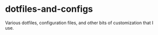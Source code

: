 dotfiles-and-configs
====================

Various dotfiles, configuration files, and other bits of customization that I use. 
